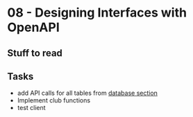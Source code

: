 # 08 - Designing Interfaces with OpenAPI

## Stuff to read

## Tasks
* add API calls for all tables from [database section](../04-Databases/Readme.md)
* Implement club functions 
* test client
